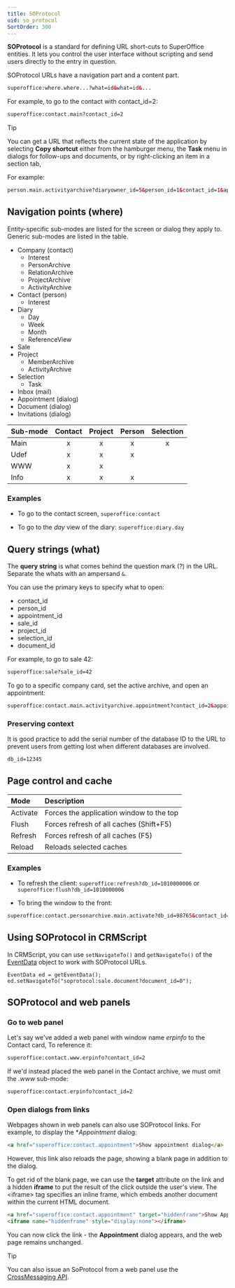 ```yaml
---
title: SOProtocol
uid: so_protocol
SortOrder: 300
---
```


**SOProtocol** is a standard for defining URL short-cuts to SuperOffice entities. It lets you control the user interface without scripting and send users directly to the entry in question.

SOProtocol URLs have a navigation part and a content part.

```html
superoffice:where.where...?what=id&what=id&...
```

For example, to go to the contact with contact_id=2:

```html
superoffice:contact.main?contact_id=2
```

> [!TIP]
> You can get a URL that reflects the current state of the application by selecting **Copy shortcut** either from the hamburger menu, the **Task** menu in dialogs for follow-ups and documents, or by right-clicking an item in a section tab,

For example:

```html
person.main.activityarchive?diaryowner_id=5&person_id=1&contact_id=1&appointment_id=90&sale_id=1&document_id=2
```

## Navigation points (where)

Entity-specific sub-modes are listed for the screen or dialog they apply to. Generic sub-modes are listed in the table.

* Company (contact)
  * Interest
  * PersonArchive
  * RelationArchive
  * ProjectArchive
  * ActivityArchive
* Contact (person)
  * Interest
* Diary
  * Day
  * Week
  * Month
  * ReferenceView
* Sale
* Project
  * MemberArchive
  * ActivityArchive
* Selection
  * Task
* Inbox (mail)
* Appointment (dialog)
* Document (dialog)
* Invitations (dialog)

| Sub-mode | Contact | Project | Person | Selection |
|:---------|:-------:|:-------:|:------:|:---------:|
| Main     | x       | x       | x      | x         |
| Udef     | x       | x       | x      |           |
| WWW      | x       | x       |        |           |
| Info     | x       | x       | x      |           |

### Examples

* To go to the contact screen, `superoffice:contact`

* To go to the *day* view of the diary: `superoffice:diary.day`

## Query strings (what)

The **query string** is what comes behind the question mark (?) in the URL. Separate the whats with an ampersand `&`.

You can use the primary keys to specify what to open:

* contact_id
* person_id
* appointment_id
* sale_id
* project_id
* selection_id
* document_id

For example, to go to sale 42:

```html
superoffice:sale?sale_id=42
```

To go to a specific company card, set the active archive, and open an appointment:

```html
superoffice:contact.main.activityarchive.appointment?contact_id=2&appointment_id=1
```

### Preserving context

It is good practice to add the serial number of the database ID to the URL to prevent users from getting lost when different databases are involved.

```html
db_id=12345
```

## Page control and cache

| Mode     | Description                              |
|:---------|:-----------------------------------------|
| Activate | Forces the application window to the top |
| Flush    | Forces refresh of all caches (Shift+F5)  |
| Refresh  | Forces refresh of all caches (F5)        |
| Reload   | Reloads selected caches                  |

### Examples

* To refresh the client: `superoffice:refresh?db_id=1010000006` or `superoffice:flush?db_id=1010000006`

* To bring the window to the front:

```html
superoffice:contact.personarchive.main.activate?db_id=98765&contact_id=5
```

## Using SOProtocol in CRMScript

In CRMScript, you can use `setNavigateTo()` and `getNavigateTo()` of the [EventData](./eventdata.md) object to work with SOProtocol URLs.

```crmscript
EventData ed = getEventData();
ed.setNavigateTo("soprotocol:sale.document?document_id=0");
```

## SOProtocol and web panels

### Go to web panel

Let's say we've added a web panel with window name *erpinfo* to the Contact card, To reference it:

```html
superoffice:contact.www.erpinfo?contact_id=2
```

If we'd instead placed the web panel in the Contact archive, we must omit the *.www* sub-mode:

```html
superoffice:contact.erpinfo?contact_id=2
```

### Open dialogs from links

Webpages shown in web panels can also use SOProtocol links. For example, to display the **Appointment* dialog:

```html
<a href="superoffice:contact.appointment">Show appointment dialog</a>
```

However, this link also reloads the page, showing a blank page in addition to the dialog.

To get rid of the blank page, we can use the **target** attribute on the link and a hidden **iframe** to put the result of the click outside the user's view. The \<iframe> tag specifies an inline frame, which embeds another document within the current HTML document.

```html
<a href="superoffice:contact.appointment" target="hiddenframe">Show Appointment dialog</a>
<iframe name="hiddenframe" style="display:none"></iframe>
```

You can now click the link - the **Appointment** dialog appears, and the web page remains unchanged.

> [!TIP]
> You can also issue an SoProtocol from a web panel use the [CrossMessaging API](https://github.com/SuperOffice/DevNet/tree/master/CrossMessaging).
